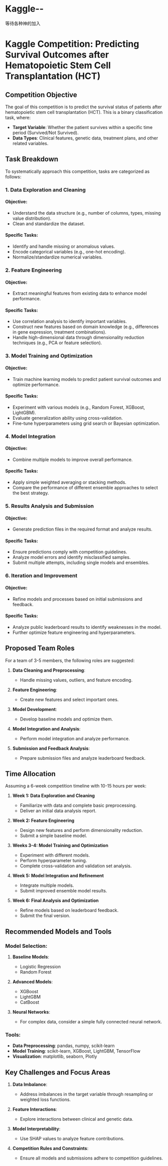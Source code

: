 # Kaggle--
等待各种神的加入
# Kaggle Competition: Predicting Survival Outcomes after Hematopoietic Stem Cell Transplantation (HCT)

## Competition Objective
The goal of this competition is to predict the survival status of patients after hematopoietic stem cell transplantation (HCT). This is a binary classification task, where:
- **Target Variable**: Whether the patient survives within a specific time period (Survived/Not Survived).
- **Data Types**: Clinical features, genetic data, treatment plans, and other related variables.

## Task Breakdown
To systematically approach this competition, tasks are categorized as follows:

### 1. Data Exploration and Cleaning
#### Objective:
- Understand the data structure (e.g., number of columns, types, missing value distribution).
- Clean and standardize the dataset.

#### Specific Tasks:
- Identify and handle missing or anomalous values.
- Encode categorical variables (e.g., one-hot encoding).
- Normalize/standardize numerical variables.

### 2. Feature Engineering
#### Objective:
- Extract meaningful features from existing data to enhance model performance.

#### Specific Tasks:
- Use correlation analysis to identify important variables.
- Construct new features based on domain knowledge (e.g., differences in gene expression, treatment combinations).
- Handle high-dimensional data through dimensionality reduction techniques (e.g., PCA or feature selection).

### 3. Model Training and Optimization
#### Objective:
- Train machine learning models to predict patient survival outcomes and optimize performance.

#### Specific Tasks:
- Experiment with various models (e.g., Random Forest, XGBoost, LightGBM).
- Evaluate generalization ability using cross-validation.
- Fine-tune hyperparameters using grid search or Bayesian optimization.

### 4. Model Integration
#### Objective:
- Combine multiple models to improve overall performance.

#### Specific Tasks:
- Apply simple weighted averaging or stacking methods.
- Compare the performance of different ensemble approaches to select the best strategy.

### 5. Results Analysis and Submission
#### Objective:
- Generate prediction files in the required format and analyze results.

#### Specific Tasks:
- Ensure predictions comply with competition guidelines.
- Analyze model errors and identify misclassified samples.
- Submit multiple attempts, including single models and ensembles.

### 6. Iteration and Improvement
#### Objective:
- Refine models and processes based on initial submissions and feedback.

#### Specific Tasks:
- Analyze public leaderboard results to identify weaknesses in the model.
- Further optimize feature engineering and hyperparameters.

## Proposed Team Roles
For a team of 3-5 members, the following roles are suggested:

1. **Data Cleaning and Preprocessing**:
   - Handle missing values, outliers, and feature encoding.

2. **Feature Engineering**:
   - Create new features and select important ones.

3. **Model Development**:
   - Develop baseline models and optimize them.

4. **Model Integration and Analysis**:
   - Perform model integration and analyze performance.

5. **Submission and Feedback Analysis**:
   - Prepare submission files and analyze leaderboard feedback.

## Time Allocation
Assuming a 6-week competition timeline with 10-15 hours per week:

1. **Week 1: Data Exploration and Cleaning**
   - Familiarize with data and complete basic preprocessing.
   - Deliver an initial data analysis report.

2. **Week 2: Feature Engineering**
   - Design new features and perform dimensionality reduction.
   - Submit a simple baseline model.

3. **Weeks 3-4: Model Training and Optimization**
   - Experiment with different models.
   - Perform hyperparameter tuning.
   - Complete cross-validation and validation set analysis.

4. **Week 5: Model Integration and Refinement**
   - Integrate multiple models.
   - Submit improved ensemble model results.

5. **Week 6: Final Analysis and Optimization**
   - Refine models based on leaderboard feedback.
   - Submit the final version.

## Recommended Models and Tools
### Model Selection:
1. **Baseline Models**:
   - Logistic Regression
   - Random Forest

2. **Advanced Models**:
   - XGBoost
   - LightGBM
   - CatBoost

3. **Neural Networks**:
   - For complex data, consider a simple fully connected neural network.

### Tools:
- **Data Preprocessing**: pandas, numpy, scikit-learn
- **Model Training**: scikit-learn, XGBoost, LightGBM, TensorFlow
- **Visualization**: matplotlib, seaborn, Plotly

## Key Challenges and Focus Areas
1. **Data Imbalance**:
   - Address imbalances in the target variable through resampling or weighted loss functions.

2. **Feature Interactions**:
   - Explore interactions between clinical and genetic data.

3. **Model Interpretability**:
   - Use SHAP values to analyze feature contributions.

4. **Competition Rules and Constraints**:
   - Ensure all models and submissions adhere to competition guidelines.

